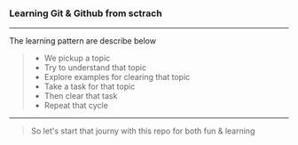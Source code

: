 
### Learning Git & Github from sctrach 

-----------------------
The learning pattern are describe below 

> * We pickup a topic 
> * Try to understand that topic
> * Explore examples for clearing that topic 
> * Take a task for that topic 
> * Then clear that task 
> * Repeat that cycle 
-------------------------

> So let's start that journy with this repo for both fun & learning
